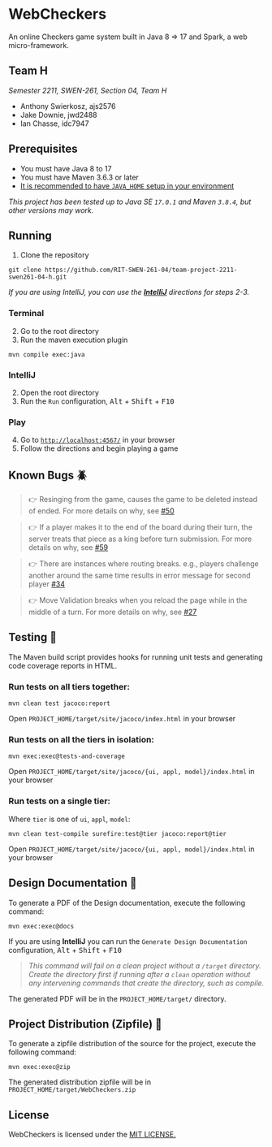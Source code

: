 # WebCheckers

An online Checkers game system built in Java 8 => 17 and Spark, a web micro-framework.

## Team H

_Semester 2211, SWEN-261, Section 04, Team H_

- Anthony Swierkosz, ajs2576
- Jake Downie, jwd2488
- Ian Chasse, idc7947

## Prerequisites 

- You must have Java 8 to 17
- You must have Maven 3.6.3 or later
- [It is recommended to have `JAVA_HOME` setup in your environment](https://docs.oracle.com/en/cloud/saas/enterprise-performance-management-common/diepm/epm_set_java_home_104x6dd63633_106x6dd6441c.html)

_This project has been tested up to Java SE `17.0.1` and Maven `3.8.4`, but other versions may
work._

## Running 

1. Clone the repository

```
git clone https://github.com/RIT-SWEN-261-04/team-project-2211-swen261-04-h.git
```

_If you are using IntelliJ, you can use
the **[IntelliJ](https://github.com/RIT-SWEN-261-04/team-project-2211-swen261-04-h/tree/master#intellij)**
directions for steps 2-3._

### Terminal

2. Go to the root directory
3. Run the maven execution plugin

```
mvn compile exec:java
```

### IntelliJ

2. Open the root directory
3. Run the `Run` configuration, <kbd>Alt</kbd> + <kbd>Shift</kbd> + <kbd>F10</kbd>

### Play

4. Go to [`http://localhost:4567/`](http://localhost:4567/) in your browser
5. Follow the directions and begin playing a game

## Known Bugs 🪲

> 👉 Resinging from the game, causes the game to be deleted instead of ended. For more details on why, see [#50](https://github.com/RIT-SWEN-261-04/team-project-2211-swen261-04-h/issues/50)

> 👉 If a player makes it to the end of the board during their turn, the server treats that piece as a king before turn submission. For more details on why, see [#59](https://github.com/RIT-SWEN-261-04/team-project-2211-swen261-04-h/issues/59)

> 👉 There are instances where routing breaks. e.g., players challenge another around the same time results in error message for second player [#34](https://github.com/RIT-SWEN-261-04/team-project-2211-swen261-04-h/issues/32)

> 👉 Move Validation breaks when you reload the page while in the middle of a turn. For more details on why, see [#27](https://github.com/RIT-SWEN-261-04/team-project-2211-swen261-04-h/issues/27)

## Testing 🧪

The Maven build script provides hooks for running unit tests and generating code coverage reports in
HTML.

### Run tests on all tiers together:

```
mvn clean test jacoco:report
```

Open `PROJECT_HOME/target/site/jacoco/index.html` in your browser

### Run tests on all the tiers in isolation:

```
mvn exec:exec@tests-and-coverage
```

Open `PROJECT_HOME/target/site/jacoco/{ui, appl, model}/index.html` in your browser

### Run tests on a single tier:

Where `tier` is one of `ui`, `appl`, `model`:

```
mvn clean test-compile surefire:test@tier jacoco:report@tier
``` 

Open `PROJECT_HOME/target/site/jacoco/{ui, appl, model}/index.html` in your browser

## Design Documentation 📄

To generate a PDF of the Design documentation, execute the following command:

```
mvn exec:exec@docs
```

If you are using **IntelliJ** you can run the `Generate Design Documentation` configuration, <kbd>
Alt</kbd> + <kbd>Shift</kbd> + <kbd>F10</kbd>
> _This command will fail on a clean project without a `/target` directory. Create the directory first if running after a `clean` operation without any intervening commands that create the directory, such as compile._

The generated PDF will be in the `PROJECT_HOME/target/` directory.

## Project Distribution (Zipfile) 📁

To generate a zipfile distribution of the source for the project, execute the following command:

```
mvn exec:exec@zip
```

The generated distribution zipfile will be in `PROJECT_HOME/target/WebCheckers.zip`

## License

WebCheckers is licensed under
the [MIT LICENSE.](https://github.com/RIT-SWEN-261-04/team-project-2211-swen261-04-h/blob/master/LICENSE)
